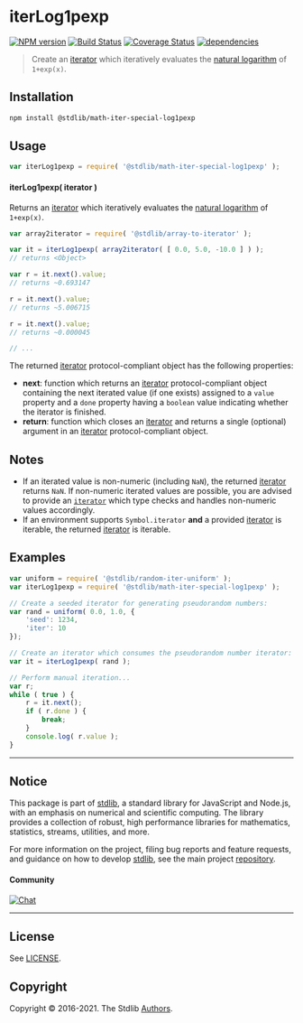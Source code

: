 <!--

@license Apache-2.0

Copyright (c) 2020 The Stdlib Authors.

Licensed under the Apache License, Version 2.0 (the "License");
you may not use this file except in compliance with the License.
You may obtain a copy of the License at

   http://www.apache.org/licenses/LICENSE-2.0

Unless required by applicable law or agreed to in writing, software
distributed under the License is distributed on an "AS IS" BASIS,
WITHOUT WARRANTIES OR CONDITIONS OF ANY KIND, either express or implied.
See the License for the specific language governing permissions and
limitations under the License.

-->

# iterLog1pexp

[![NPM version][npm-image]][npm-url] [![Build Status][test-image]][test-url] [![Coverage Status][coverage-image]][coverage-url] [![dependencies][dependencies-image]][dependencies-url]

> Create an [iterator][mdn-iterator-protocol] which iteratively evaluates the [natural logarithm][@stdlib/math/base/special/log1pexp] of `1+exp(x)`.

<!-- Section to include introductory text. Make sure to keep an empty line after the intro `section` element and another before the `/section` close. -->

<section class="intro">

</section>

<!-- /.intro -->

<!-- Package usage documentation. -->

<section class="installation">

## Installation

```bash
npm install @stdlib/math-iter-special-log1pexp
```

</section>

<section class="usage">

## Usage

```javascript
var iterLog1pexp = require( '@stdlib/math-iter-special-log1pexp' );
```

#### iterLog1pexp( iterator )

Returns an [iterator][mdn-iterator-protocol] which iteratively evaluates the [natural logarithm][@stdlib/math/base/special/log1pexp] of `1+exp(x)`.

```javascript
var array2iterator = require( '@stdlib/array-to-iterator' );

var it = iterLog1pexp( array2iterator( [ 0.0, 5.0, -10.0 ] ) );
// returns <Object>

var r = it.next().value;
// returns ~0.693147

r = it.next().value;
// returns ~5.006715

r = it.next().value;
// returns ~0.000045

// ...
```

The returned [iterator][mdn-iterator-protocol] protocol-compliant object has the following properties:

-   **next**: function which returns an [iterator][mdn-iterator-protocol] protocol-compliant object containing the next iterated value (if one exists) assigned to a `value` property and a `done` property having a `boolean` value indicating whether the iterator is finished.
-   **return**: function which closes an [iterator][mdn-iterator-protocol] and returns a single (optional) argument in an [iterator][mdn-iterator-protocol] protocol-compliant object.

</section>

<!-- /.usage -->

<!-- Package usage notes. Make sure to keep an empty line after the `section` element and another before the `/section` close. -->

<section class="notes">

## Notes

-   If an iterated value is non-numeric (including `NaN`), the returned [iterator][mdn-iterator-protocol] returns `NaN`. If non-numeric iterated values are possible, you are advised to provide an [`iterator`][mdn-iterator-protocol] which type checks and handles non-numeric values accordingly.
-   If an environment supports `Symbol.iterator` **and** a provided [iterator][mdn-iterator-protocol] is iterable, the returned [iterator][mdn-iterator-protocol] is iterable.

</section>

<!-- /.notes -->

<!-- Package usage examples. -->

<section class="examples">

## Examples

<!-- eslint no-undef: "error" -->

```javascript
var uniform = require( '@stdlib/random-iter-uniform' );
var iterLog1pexp = require( '@stdlib/math-iter-special-log1pexp' );

// Create a seeded iterator for generating pseudorandom numbers:
var rand = uniform( 0.0, 1.0, {
    'seed': 1234,
    'iter': 10
});

// Create an iterator which consumes the pseudorandom number iterator:
var it = iterLog1pexp( rand );

// Perform manual iteration...
var r;
while ( true ) {
    r = it.next();
    if ( r.done ) {
        break;
    }
    console.log( r.value );
}
```

</section>

<!-- /.examples -->

<!-- Section to include cited references. If references are included, add a horizontal rule *before* the section. Make sure to keep an empty line after the `section` element and another before the `/section` close. -->

<section class="references">

</section>

<!-- /.references -->

<!-- Section for all links. Make sure to keep an empty line after the `section` element and another before the `/section` close. -->


<section class="main-repo" >

* * *

## Notice

This package is part of [stdlib][stdlib], a standard library for JavaScript and Node.js, with an emphasis on numerical and scientific computing. The library provides a collection of robust, high performance libraries for mathematics, statistics, streams, utilities, and more.

For more information on the project, filing bug reports and feature requests, and guidance on how to develop [stdlib][stdlib], see the main project [repository][stdlib].

#### Community

[![Chat][chat-image]][chat-url]

---

## License

See [LICENSE][stdlib-license].


## Copyright

Copyright &copy; 2016-2021. The Stdlib [Authors][stdlib-authors].

</section>

<!-- /.stdlib -->

<!-- Section for all links. Make sure to keep an empty line after the `section` element and another before the `/section` close. -->

<section class="links">

[npm-image]: http://img.shields.io/npm/v/@stdlib/math-iter-special-log1pexp.svg
[npm-url]: https://npmjs.org/package/@stdlib/math-iter-special-log1pexp

[test-image]: https://github.com/stdlib-js/math-iter-special-log1pexp/actions/workflows/test.yml/badge.svg
[test-url]: https://github.com/stdlib-js/math-iter-special-log1pexp/actions/workflows/test.yml

[coverage-image]: https://img.shields.io/codecov/c/github/stdlib-js/math-iter-special-log1pexp/main.svg
[coverage-url]: https://codecov.io/github/stdlib-js/math-iter-special-log1pexp?branch=main

[dependencies-image]: https://img.shields.io/david/stdlib-js/math-iter-special-log1pexp.svg
[dependencies-url]: https://david-dm.org/stdlib-js/math-iter-special-log1pexp/main

[chat-image]: https://img.shields.io/gitter/room/stdlib-js/stdlib.svg
[chat-url]: https://gitter.im/stdlib-js/stdlib/

[stdlib]: https://github.com/stdlib-js/stdlib

[stdlib-authors]: https://github.com/stdlib-js/stdlib/graphs/contributors

[stdlib-license]: https://raw.githubusercontent.com/stdlib-js/math-iter-special-log1pexp/main/LICENSE

[mdn-iterator-protocol]: https://developer.mozilla.org/en-US/docs/Web/JavaScript/Reference/Iteration_protocols#The_iterator_protocol

[@stdlib/math/base/special/log1pexp]: https://github.com/stdlib-js/math-base-special-log1pexp

</section>

<!-- /.links -->
